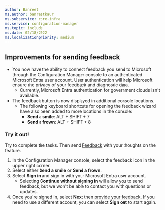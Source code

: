 ```yaml
---
author: Banreet
ms.author: banreetkaur
ms.subservice: core-infra
ms.service: configuration-manager
ms.topic: include
ms.date: 02/18/2022
ms.localizationpriority: medium
---
```


## <a name="bkmk_feedback"></a> Improvements for sending feedback
<!--11754191, 12890088-->

- You now have the ability to connect feedback you send to Microsoft through the Configuration Manager console to an authenticated Microsoft Entra user account. User authentication will help Microsoft ensure the privacy of your feedback and diagnostic data.
   - Currently, Microsoft Entra authentication for government clouds isn't available.
- The feedback button is now displayed in additional console locations.
   - The following keyboard shortcuts for opening the feedback wizard have also been added to more locations in the console:
      - **Send a smile**: ALT + SHIFT + 7
      - **Send a frown**: ALT + SHIFT + 8

### Try it out!

Try to complete the tasks. Then send [Feedback](../../../../understand/product-feedback.md) with your thoughts on the feature.

1. In the Configuration Manager console, select the feedback icon in the upper right corner.
1. Select either **Send a smile** or **Send a frown**.
1. Select **Sign in** and sign in with your Microsoft Entra user account.
   - Selecting **Continue without signing in** will allow you to send feedback, but we won't be able to contact you with questions or updates.
1. Once you're signed in, select **Next** then [provide your feedback](../../../../understand/product-feedback.md). If you need to use a different account, you can select **Sign out** to start again. 
